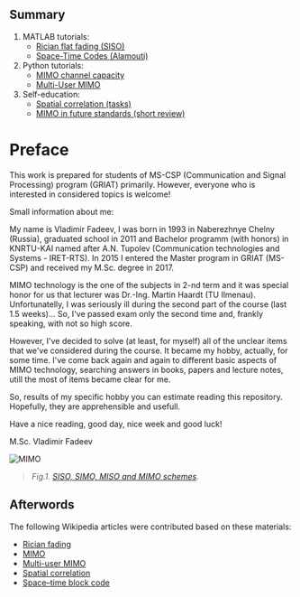## Summary

1. MATLAB tutorials:
    * [Rician flat fading (SISO)](https://nbviewer.jupyter.org/gist/kirlf/4328eb389b3ddc9a0c350eaed468f870)
    * [Space-Time Codes (Alamouti)](https://nbviewer.jupyter.org/gist/kirlf/9587c6859db08e5e813b0650f97c7344)
2. Python tutorials:
    * [MIMO channel capacity](https://nbviewer.jupyter.org/gist/kirlf/84bf4b04bed6af648c34316ee178d3ea)
    * [Multi-User MIMO](https://nbviewer.jupyter.org/gist/kirlf/08e5d74cbd80d8b51f7554c344a33d60)
3. Self-education:
    * [Spatial correlation (tasks)](https://github.com/kirlf/CSP/blob/master/MIMO/Spatial_Correlation.ipynb)
    * [MIMO in future standards (short review)](https://github.com/kirlf/CSP/blob/master/MIMO/Outlloks.md)

# Preface

This work is prepared for students of MS-CSP (Communication and Signal Processing) program (GRIAT) primarily. However, everyone who is interested in considered topics is welcome!

Small information about me:

My name is Vladimir Fadeev, I was born in 1993 in Naberezhnye Chelny (Russia), graduated school in 2011 and Bachelor programm (with honors) in KNRTU-KAI named after A.N. Tupolev (Communication technologies and Systems - IRET-RTS). In 2015 I entered the Master program in GRIAT (MS-CSP) and received my M.Sc. degree in 2017.

MIMO technology is the one of the subjects in 2-nd term and it was special honor for us that lecturer was Dr.-Ing. Martin Haardt (TU Ilmenau). Unfortunatelly, I was seriously ill during the second part of the course (last 1.5 weeks)... So, I've passed exam only the second time and, frankly speaking, with not so high score.

However, I've decided to solve (at least, for myself) all of the unclear items that we've considered during the course. It became my hobby, actually, for some time. I've come back again and again to different basic aspects of MIMO technology, searching answers in books, papers and lecture notes, utill the most of items became clear for me.

So, results of my specific hobby you can estimate reading this repository. Hopefully, they are apprehensible and usefull.

Have a nice reading, good day, nice week and good luck!

M.Sc. Vladimir Fadeev

![MIMO](https://www.welotec.com/files/CMS%20Landingpages/lte-mimo-antennen.jpg)
> *Fig.1. [SISO, SIMO, MISO and MIMO schemes](https://www.welotec.com/de/lte-mimo-antennen).*

## Afterwords
The following Wikipedia articles were contributed based on these materials:
* [Rician fading](https://en.wikipedia.org/wiki/Rician_fading)
* [MIMO](https://en.wikipedia.org/wiki/MIMO)
* [Multi-user MIMO](https://en.wikipedia.org/wiki/Multi-user_MIMO)
* [Spatial correlation](https://en.wikipedia.org/wiki/Spatial_correlation#Mathematical_description)
* [Space–time block code](https://en.wikipedia.org/wiki/Space%E2%80%93time_block_code#Alamouti's_code)

